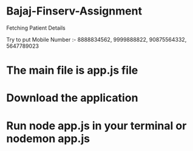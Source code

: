 # Bajaj-Finserv-Assignment
 Fetching Patient Details

 Try to put Mobile Number :- 8888834562, 9999888822, 90875564332, 5647789023


# The main file is app.js file
# Download the application
# Run node app.js in your terminal or nodemon app.js
